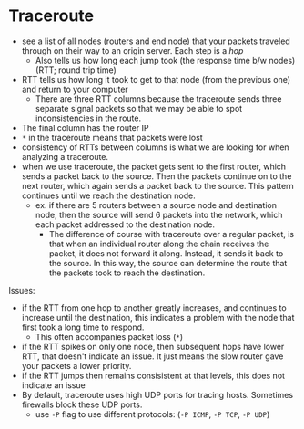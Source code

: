 
# Traceroute
- see a list of all nodes (routers and end node) that your packets traveled through on their way to an origin server. Each step is a *hop*
	- Also tells us how long each jump took (the response time b/w nodes) (RTT; round trip time)
- RTT tells us how long it took to get to that node (from the previous one) and return to your computer
	- There are three RTT columns because the traceroute sends three separate signal packets so that we may be able to spot inconsistencies in the route.
- The final column has the router IP
- `*` in the traceroute means that packets were lost
- consistency of RTTs between columns is what we are looking for when analyzing a traceroute.  
- when we use traceroute, the packet gets sent to the first router, which sends a packet back to the source. Then the packets continue on to the next router, which again sends a packet back to the source. This pattern continues until we reach the destination node.
	- ex. if there are 5 routers between a source node and destination node, then the source will send 6 packets into the network, which each packet addressed to the destination node.
		- The difference of course with traceroute over a regular packet, is that when an individual router along the chain receives the packet, it does not forward it along. Instead, it sends it back to the source. In this way, the source can determine the route that the packets took to reach the destination.

Issues:
- if the RTT from one hop to another greatly increases, and continues to increase until the destination, this indicates a problem with the node that first took a long time to respond. 
	- This often accompanies packet loss (`*`)
- if the RTT spikes on only one node, then subsequent hops have lower RTT, that doesn't indicate an issue. It just means the slow router gave your packets a lower priority.
- if the RTT jumps then remains consisistent at that levels, this does not indicate an issue
- By default, traceroute uses high UDP ports for tracing hosts. Sometimes firewalls block these UDP ports. 
	- use `-P` flag to use different protocols: (`-P ICMP`, `-P TCP`, `-P UDP`)
